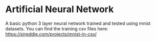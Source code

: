 # Artificial Neural Network
A basic python 3 layer neural network trained and tested using mnist datasets.
You can find the training csv files here: https://pjreddie.com/projects/mnist-in-csv/
